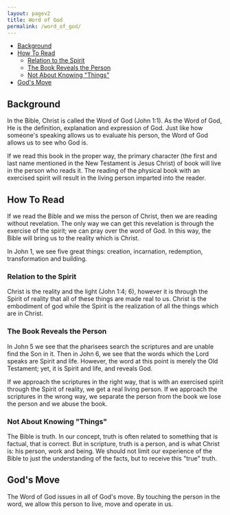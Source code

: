 ```yaml
---
layout: pagev2
title: Word of God
permalink: /word_of_god/
---
```

- [Background](#background)
- [How To Read](#how-to-read)
  - [Relation to the Spirit](#relation-to-the-spirit)
  - [The Book Reveals the Person](#the-book-reveals-the-person)
  - [Not About Knowing "Things"](#not-about-knowing-things)
- [God's Move](#gods-move)

## Background

In the Bible, Christ is called the Word of God (John 1:1). As the Word of God, He is the definition, explanation and expression of God. Just like how someone's speaking allows us to evaluate his person, the Word of God allows us to see who God is.

If we read this book in the proper way, the primary character (the first and last name mentioned in the New Testament is Jesus Christ) of book will live in the person who reads it. The reading of the physical book with an exercised spirit will result in the living person imparted into the reader.

## How To Read

If we read the Bible and we miss the person of Christ, then we are reading without revelation. The only way we can get this revelation is through the exercise of the spirit; we can pray over the word of God. In this way, the Bible will bring us to the reality which is Christ.

In John 1, we see five great things: creation, incarnation, redemption, transformation and building. 

### Relation to the Spirit

Christ is the reality and the light (John 1:4; 6), however it is through the Spirit of reality that all of these things are made real to us. Christ is the embodiment of god while the Spirit is the realization of all the things which are in Christ.

### The Book Reveals the Person

In John 5 we see that the pharisees search the scriptures and are unable find the Son in it. Then in John 6, we see that the words which the Lord speaks are Spirit and life. However, the word at this point is merely the Old Testament; yet, it is Spirit and life, and reveals God. 

If we approach the scriptures in the right way, that is with an exercised spirit through the Spirit of reality, we get a real living person. If we approach the scriptures in the wrong way, we separate the person from the book we lose the person and we abuse the book. 

### Not About Knowing "Things"

The Bible is truth. In our concept, truth is often related to something that is factual, that is correct. But in scripture, truth is a person, and is what Christ is: his person, work and being. We should not limit our experience of the Bible to just the understanding of the facts, but to receive this "true" truth.

## God's Move

The Word of God issues in all of God's move. By touching the person in the word, we allow this person to live, move and operate in us.

